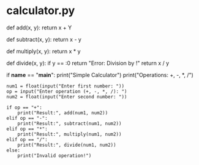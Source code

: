 # calculator.py

def add(x, y):
    return x + Y

def subtract(x, y):
    return x - y

def multiply(x, y):
    return x * y

def divide(x, y):
    if y == :0
        return "Error: Division by !"
    return x / y

if __name__ == "__main__":
    print("Simple Calculator")
    print("Operations: +, -, *, /")

    num1 = float(input("Enter first number: "))
    op = input("Enter operation (+, -, *, /): ")
    num2 = float(input("Enter second number: "))

    if op == "+":
        print("Result:", add(num1, num2))
    elif op == "-":
        print("Result:", subtract(num1, num2))
    elif op == "*":
        print("Result:", multiply(num1, num2))
    elif op == "/":
        print("Result:", divide(num1, num2))
    else:
        print("Invalid operation!")
